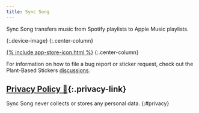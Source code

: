 ```yaml
---
title: Sync Song
---
```

Sync Song transfers music from Spotify playlists to Apple Music playlists.

![](){:.device-image}
{:.center-column}

[{% include app-store-icon.html %}]()
{:.center-column}


For information on how to file a bug report or sticker request, check out the Plant-Based Stickers [discussions]().

## [Privacy Policy 🔗](#privacy){:.privacy-link}

Sync Song never collects or stores any personal data.
{:#privacy}